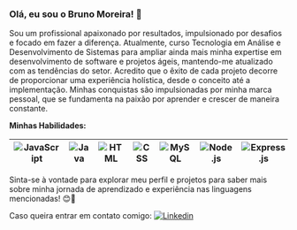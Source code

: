 ### Olá, eu sou o Bruno Moreira! 👋

Sou um profissional apaixonado por resultados, impulsionado por desafios e focado em fazer a diferença. Atualmente, curso Tecnologia em Análise e Desenvolvimento de Sistemas para ampliar ainda mais minha expertise em desenvolvimento de software e projetos ágeis, mantendo-me atualizado com as tendências do setor.
Acredito que o êxito de cada projeto decorre de proporcionar uma experiência holística, desde o conceito até a implementação. Minhas conquistas são impulsionadas por minha marca pessoal, que se fundamenta na paixão por aprender e crescer de maneira constante.

**Minhas Habilidades:**

| ![JavaScript](https://img.shields.io/badge/JavaScript-323330?style=for-the-badge&logo=javascript&logoColor=F7DF1E) | ![Java](https://img.shields.io/badge/Java-007396?style=for-the-badge&logo=java&logoColor=white) | ![HTML](https://img.shields.io/badge/HTML-239120?style=for-the-badge&logo=html5&logoColor=white) | ![CSS](https://img.shields.io/badge/CSS-1572B6?style=for-the-badge&logo=css3&logoColor=white) | ![MySQL](https://img.shields.io/badge/MySQL-4479A1?style=for-the-badge&logo=mysql&logoColor=white) | ![Node.js](https://img.shields.io/badge/Node.js-339933?style=for-the-badge&logo=node.js&logoColor=white) | ![Express.js](https://img.shields.io/badge/Express.js-000000?style=for-the-badge&logo=express&logoColor=white) |
| --- | --- | --- | --- | --- | --- | --- |



Sinta-se à vontade para explorar meu perfil e projetos para saber mais sobre minha jornada de aprendizado e experiência nas linguagens mencionadas! 😊🚀

Caso queira entrar em contato comigo:
[![Linkedin](https://img.shields.io/badge/LinkedIn-0077B5?style=for-the-badge&logo=linkedin&logoColor=white)](https://www.linkedin.com/in/brunmoreira/)




